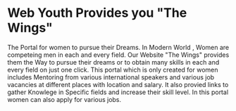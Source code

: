 # Web Youth Provides you "The Wings"
The Portal for women to pursue their Dreams. In Modern World , Women are competeing men in each and every field. Our Website "The Wings" provides them the Way to pursue their dreams or to obtain many skills in each and every field on just one click. This portal which is only created for women includes Mentoring from various international speakers and various job vacancies at different places with location and salary. It also provied links to gather Knowlege in Specific fields and increase their skill level. In this portal women can also apply for various jobs.
